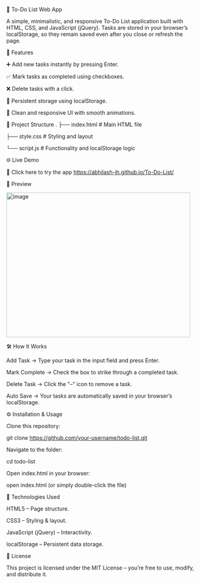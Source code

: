 📝 To-Do List Web App

A simple, minimalistic, and responsive To-Do List application built with HTML, CSS, and JavaScript (jQuery).
Tasks are stored in your browser’s localStorage, so they remain saved even after you close or refresh the page.

🚀 Features

➕ Add new tasks instantly by pressing Enter.

✅ Mark tasks as completed using checkboxes.

❌ Delete tasks with a click.

💾 Persistent storage using localStorage.

🎨 Clean and responsive UI with smooth animations.

📂 Project Structure
.
├── index.html   # Main HTML file

├── style.css    # Styling and layout

└── script.js    # Functionality and localStorage logic

🌐 Live Demo

🔗 Click here to try the app
  https://abhilash-jh.github.io/To-Do-List/

📸 Preview

<img width="482" height="380" alt="image" src="https://github.com/user-attachments/assets/9039cc0e-a7bd-46f7-9672-8dd926e5cadc" />

🛠️ How It Works

Add Task → Type your task in the input field and press Enter.

Mark Complete → Check the box to strike through a completed task.

Delete Task → Click the "–" icon to remove a task.

Auto Save → Your tasks are automatically saved in your browser’s localStorage.


⚙️ Installation & Usage

Clone this repository:

git clone https://github.com/your-username/todo-list.git


Navigate to the folder:

cd todo-list


Open index.html in your browser:

open index.html
(or simply double-click the file)


🧰 Technologies Used

HTML5 – Page structure.

CSS3 – Styling & layout.

JavaScript (jQuery) – Interactivity.

localStorage – Persistent data storage.


📜 License

This project is licensed under the MIT License – you’re free to use, modify, and distribute it.
